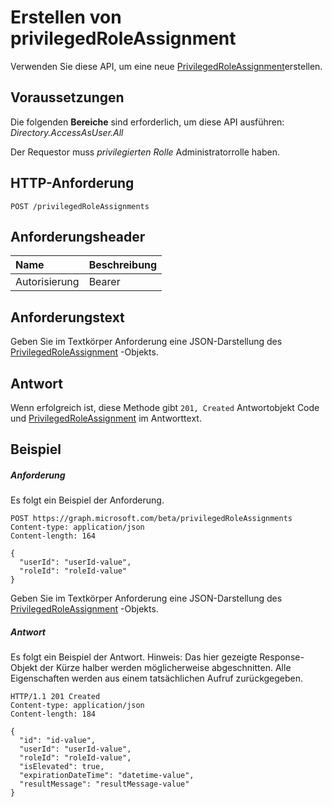 # <a name="create-privilegedroleassignment"></a>Erstellen von privilegedRoleAssignment

Verwenden Sie diese API, um eine neue [PrivilegedRoleAssignment](../resources/privilegedroleassignment.md)erstellen.
## <a name="prerequisites"></a>Voraussetzungen
Die folgenden **Bereiche** sind erforderlich, um diese API ausführen: _Directory.AccessAsUser.All_

Der Requestor muss _privilegierten Rolle_ Administratorrolle haben. 
## <a name="http-request"></a>HTTP-Anforderung
<!-- { "blockType": "ignored" } -->
```http
POST /privilegedRoleAssignments
```
## <a name="request-headers"></a>Anforderungsheader
| Name       | Beschreibung|
|:---------------|:----------|
| Autorisierung  | Bearer<code>|


## <a name="request-body"></a>Anforderungstext
Geben Sie im Textkörper Anforderung eine JSON-Darstellung des [PrivilegedRoleAssignment](../resources/privilegedroleassignment.md) -Objekts.


## <a name="response"></a>Antwort
Wenn erfolgreich ist, diese Methode gibt `201, Created` Antwortobjekt Code und [PrivilegedRoleAssignment](../resources/privilegedroleassignment.md) im Antworttext.

## <a name="example"></a>Beispiel
##### <a name="request"></a>Anforderung
Es folgt ein Beispiel der Anforderung.
<!-- {
  "blockType": "request",
  "name": "create_privilegedroleassignment_from_privilegedroleassignments"
}-->
```http
POST https://graph.microsoft.com/beta/privilegedRoleAssignments
Content-type: application/json
Content-length: 164

{
  "userId": "userId-value",
  "roleId": "roleId-value"
}
```
Geben Sie im Textkörper Anforderung eine JSON-Darstellung des [PrivilegedRoleAssignment](../resources/privilegedroleassignment.md) -Objekts.
##### <a name="response"></a>Antwort
Es folgt ein Beispiel der Antwort. Hinweis: Das hier gezeigte Response-Objekt der Kürze halber werden möglicherweise abgeschnitten. Alle Eigenschaften werden aus einem tatsächlichen Aufruf zurückgegeben.
<!-- {
  "blockType": "response",
  "truncated": true,
  "@odata.type": "microsoft.graph.privilegedRoleAssignment"
} -->
```http
HTTP/1.1 201 Created
Content-type: application/json
Content-length: 184

{
  "id": "id-value",
  "userId": "userId-value",
  "roleId": "roleId-value",
  "isElevated": true,
  "expirationDateTime": "datetime-value",
  "resultMessage": "resultMessage-value"
}
```

<!-- uuid: 8fcb5dbc-d5aa-4681-8e31-b001d5168d79
2015-10-25 14:57:30 UTC -->
<!-- {
  "type": "#page.annotation",
  "description": "Create privilegedRoleAssignment",
  "keywords": "",
  "section": "documentation",
  "tocPath": ""
}-->